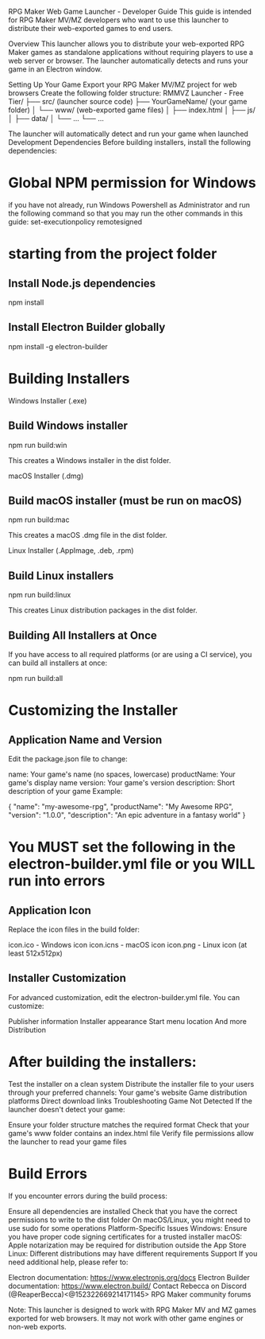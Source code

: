 RPG Maker Web Game Launcher - Developer Guide
This guide is intended for RPG Maker MV/MZ developers who want to use this launcher to distribute their web-exported games to end users.

Overview
This launcher allows you to distribute your web-exported RPG Maker games as standalone applications without requiring players to use a web server or browser. The launcher automatically detects and runs your game in an Electron window.

Setting Up Your Game
Export your RPG Maker MV/MZ project for web browsers
Create the following folder structure:
RMMVZ Launcher - Free Tier/
├── src/                  (launcher source code)
├── YourGameName/         (your game folder)
│   └── www/              (web-exported game files)
│       ├── index.html
│       ├── js/
│       ├── data/
│       └── ...
└── ...




The launcher will automatically detect and run your game when launched
Development Dependencies
Before building installers, install the following dependencies:

# Global NPM permission for Windows
if you have not already, run Windows Powershell as Administrator and run the following command so that you may run the other commands in this guide:
set-executionpolicy remotesigned


# starting from the project folder
## Install Node.js dependencies
npm install

## Install Electron Builder globally
npm install -g electron-builder


# Building Installers
Windows Installer (.exe)
## Build Windows installer
npm run build:win


This creates a Windows installer in the dist folder.

macOS Installer (.dmg)
## Build macOS installer (must be run on macOS)
npm run build:mac


This creates a macOS .dmg file in the dist folder.

Linux Installer (.AppImage, .deb, .rpm)
## Build Linux installers
npm run build:linux


This creates Linux distribution packages in the dist folder.

## Building All Installers at Once
If you have access to all required platforms (or are using a CI service), you can build all installers at once:

npm run build:all


# Customizing the Installer
## Application Name and Version
Edit the package.json file to change:

name: Your game's name (no spaces, lowercase)
productName: Your game's display name
version: Your game's version
description: Short description of your game
Example:

{
  "name": "my-awesome-rpg",
  "productName": "My Awesome RPG",
  "version": "1.0.0",
  "description": "An epic adventure in a fantasy world"
}

# You MUST set the following in the electron-builder.yml file or you WILL run into errors
## Application Icon
Replace the icon files in the build folder:

icon.ico - Windows icon
icon.icns - macOS icon
icon.png - Linux icon (at least 512x512px)


## Installer Customization

For advanced customization, edit the electron-builder.yml file. You can customize:

Publisher information
Installer appearance
Start menu location
And more
Distribution

# After building the installers:

Test the installer on a clean system
Distribute the installer file to your users through your preferred channels:
Your game's website
Game distribution platforms
Direct download links
Troubleshooting
Game Not Detected
If the launcher doesn't detect your game:

Ensure your folder structure matches the required format
Check that your game's www folder contains an index.html file
Verify file permissions allow the launcher to read your game files

# Build Errors
If you encounter errors during the build process:

Ensure all dependencies are installed
Check that you have the correct permissions to write to the dist folder
On macOS/Linux, you might need to use sudo for some operations
Platform-Specific Issues
Windows: Ensure you have proper code signing certificates for a trusted installer
macOS: Apple notarization may be required for distribution outside the App Store
Linux: Different distributions may have different requirements
Support
If you need additional help, please refer to:

Electron documentation: https://www.electronjs.org/docs
Electron Builder documentation: https://www.electron.build/
Contact Rebecca on Discord (@ReaperBecca)<@152322669214171145>
RPG Maker community forums




Note: This launcher is designed to work with RPG Maker MV and MZ games exported for web browsers. It may not work with other game engines or non-web exports.